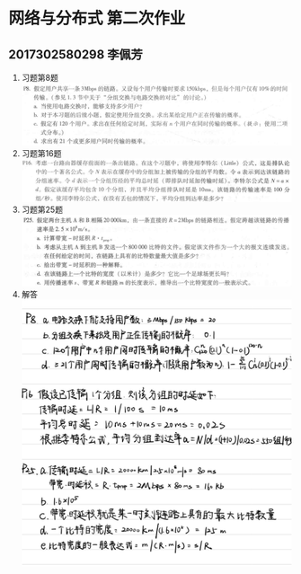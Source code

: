 # 网络与分布式 第二次作业
## 2017302580298 李佩芳

1. 习题第8题  
![q1](./q1.png)
2. 习题第16题  
![q2](./q2.png)
3. 习题第25题  
![q3](./q3.png)
4. 解答  
![ans](./a.png)